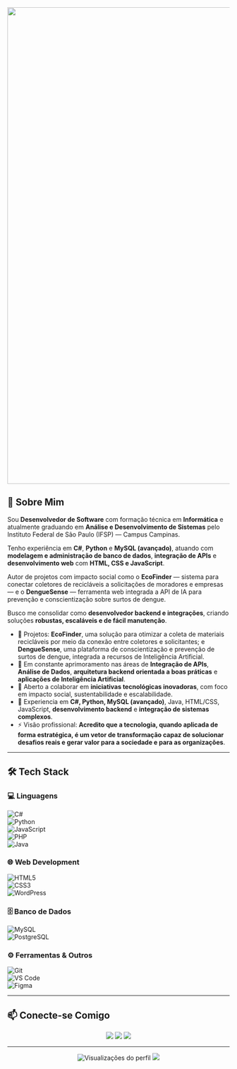  <img width="1920"  height="1080" src="https://github.com/user-attachments/assets/8e18d760-dd77-4fb7-9252-b15e900a7eb6" />
 
## 👋 Sobre Mim  

Sou **Desenvolvedor de Software** com formação técnica em **Informática** e atualmente graduando em **Análise e Desenvolvimento de Sistemas** pelo Instituto Federal de São Paulo (IFSP) — Campus Campinas.  

Tenho experiência em **C#**, **Python** e **MySQL (avançado)**, atuando com **modelagem e administração de banco de dados**, **integração de APIs** e **desenvolvimento web** com **HTML, CSS e JavaScript**.  

Autor de projetos com impacto social como o **EcoFinder** — sistema para conectar coletores de recicláveis a solicitações de moradores e empresas — e o **DengueSense** — ferramenta web integrada a API de IA para prevenção e conscientização sobre surtos de dengue.  

Busco me consolidar como **desenvolvedor backend e integrações**, criando soluções **robustas, escaláveis e de fácil manutenção**.  

- 🔭 Projetos: **EcoFinder**, uma solução para otimizar a coleta de materiais recicláveis por meio da conexão entre coletores e solicitantes; e **DengueSense**, uma plataforma de conscientização e prevenção de surtos de dengue, integrada a recursos de Inteligência Artificial.  
- 🌱 Em constante aprimoramento nas áreas de **Integração de APIs**, **Análise de Dados**, **arquitetura backend orientada a boas práticas** e **aplicações de Inteligência Artificial**. 
- 👯 Aberto a colaborar em **iniciativas tecnológicas inovadoras**, com foco em impacto social, sustentabilidade e escalabilidade.  
- 💬 Experiencia em **C#, Python, MySQL (avançado)**, Java, HTML/CSS, JavaScript, **desenvolvimento backend** e **integração de sistemas complexos**.  
- ⚡ Visão profissional: **Acredito que a tecnologia, quando aplicada de forma estratégica, é um vetor de transformação capaz de solucionar desafios reais e gerar valor para a sociedade e para as organizações**.  

---

## 🛠️ Tech Stack  

### 💻 Linguagens  
![C#](https://img.shields.io/badge/C%23-239120?style=for-the-badge&logo=c-sharp&logoColor=white)  
![Python](https://img.shields.io/badge/Python-3776AB?style=for-the-badge&logo=python&logoColor=white)  
![JavaScript](https://img.shields.io/badge/JavaScript-F7DF1E?style=for-the-badge&logo=javascript&logoColor=black)  
![PHP](https://img.shields.io/badge/PHP-777BB4?style=for-the-badge&logo=php&logoColor=white)  
![Java](https://img.shields.io/badge/Java-ED8B00?style=for-the-badge&logo=openjdk&logoColor=white)  

### 🌐 Web Development  
![HTML5](https://img.shields.io/badge/HTML5-E34F26?style=for-the-badge&logo=html5&logoColor=white)  
![CSS3](https://img.shields.io/badge/CSS3-1572B6?style=for-the-badge&logo=css3&logoColor=white)  
![WordPress](https://img.shields.io/badge/WordPress-21759B?style=for-the-badge&logo=wordpress&logoColor=white)  

### 🗄️ Banco de Dados  
![MySQL](https://img.shields.io/badge/MySQL-4479A1?style=for-the-badge&logo=mysql&logoColor=white)  
![PostgreSQL](https://img.shields.io/badge/PostgreSQL-316192?style=for-the-badge&logo=postgresql&logoColor=white)  

### ⚙️ Ferramentas & Outros  
![Git](https://img.shields.io/badge/Git-F05032?style=for-the-badge&logo=git&logoColor=white)  
![VS Code](https://img.shields.io/badge/VS_Code-0078D4?style=for-the-badge&logo=visual%20studio%20code&logoColor=white)  
![Figma](https://img.shields.io/badge/Figma-F24E1E?style=for-the-badge&logo=figma&logoColor=white)  

---

## 📫 Conecte-se Comigo  

<div align="center">  
  <a href="mailto:aclayver100@gmail.com"><img src="https://img.shields.io/badge/Gmail-D14836?style=for-the-badge&logo=gmail&logoColor=white"/></a>  
  <a href="https://www.linkedin.com/in/clayver-alexssander-ferreira-de-oliveira-56393234a/"><img src="https://img.shields.io/badge/LinkedIn-0077B5?style=for-the-badge&logo=linkedin&logoColor=white"/></a>  
  <a href="https://github.com/clayveralexssander"><img src="https://img.shields.io/badge/GitHub-100000?style=for-the-badge&logo=github&logoColor=white"/></a>  
 </div>  

---

<div align="center">  
  <img src="https://komarev.com/ghpvc/?username=clayveralexssander&style=for-the-badge&color=27F7D6" alt="Visualizações do perfil"/>  
  <img src="https://capsule-render.vercel.app/api?type=waving&color=gradient&height=120&section=footer"/>  
</div>
